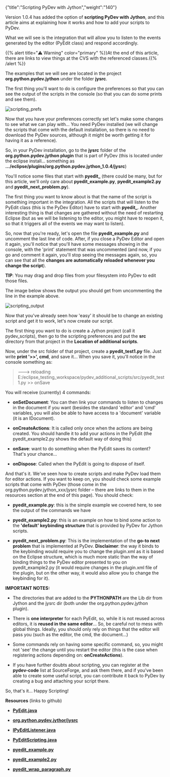 {"title":"Scripting PyDev with Jython","weight":"140"}

Version 1.0.4 has added the option of **scripting PyDev with Jython**, and this article aims at explaining how it works and how to add your scripts to PyDev.

What we will see is the integration that will allow you to listen to the events generated by the editor (PyEdit class) and respond accordingly.

{{% alert title="⚠️ Warning" color="primary" %}}At the end of this article, there are links to view things at the CVS with the referenced classes.{{% /alert %}}

The examples that we will see are located in the project **org.python.pydev.jython** under the folder **jysrc**.

The first thing you'll want to do is configure the preferences so that you can see the output of the scripts in the console (so that you can do some prints and see them).

![scripting_prefs](/Images/appc/pydev.org/images/scripting/scripting_prefs.png)

Now that you have your preferences correctly set let's make some changes to see what we can play with... You need PyDev installed (we will change the scripts that come with the default installation, so there is no need to download the PyDev sources, although it might be worth getting it for having it as a reference).

So, in your PyDev installation, go to the **jysrc** folder of the **org.python.pydev.jython plugin** that is part of PyDev (this is located under the eclipse install... something as **.../eclipse/plugins/org.python.pydev.jython\_1.0.4/jysrc**)

You'll notice some files that start with **pyedit\_** (there could be many, but for this article, we'll only care about **pyedit\_example.py**, **pyedit\_example2.py** and **pyedit\_next\_problem.py**).

The first thing you want to know about is that the name of the script is something important in the integration. All the scripts that will listen to the PyEdit class (this is the PyDev Editor) have to start with **pyedit\_**. Another interesting thing is that changes are gathered without the need of restarting Eclipse (but as we will be listening to the editor, you might have to reopen it, so that it triggers all of the events we may want to listen).

So, now that you're ready, let's open the file **pyedit\_example.py** and uncomment the last line of code. After, if you close a PyDev Editor and open it again, you'll notice that you'll have some messages showing in the console, with the 'print' statement that was uncommented (and now, if you go and comment it again, you'll stop seeing the messages again, so, you can see that all the **changes are automatically reloaded whenever you change the script**).

**TIP**: You may drag and drop files from your filesystem into PyDev to edit those files.

The image below shows the output you should get from uncommenting the line in the example above.

![scripting_output](/Images/appc/pydev.org/images/scripting/scripting_output.png)

Now that you've already seen how 'easy' it should be to change an existing script and get it to work, let's now create our script.

The first thing you want to do is create a Jython project (call it pydev\_scripts), then go to the scripting preferences and put the **src** directory from that project in the **Location of additional scripts**.

Now, under the src folder of that project, create a **pyedit\_test1.py** file. Just write **print '>>', cmd**, and save it... When you save it, you'll notice in the console something as:

> \---> reloading
> E:/eclipse\_testing\_workspace/pydev\_additional\_scripts/src/pyedit\_test1.py
> \>> onSave

You will receive (currently) 4 commands:

* **onSetDocument**: You can then link your commands to listen to changes in the document if you want (besides the standard 'editor' and 'cmd' variables, you will also be able to have access to a 'document' variable (it is an IDocument).

* **onCreateActions**: It is called only once when the actions are being created. You should handle it to add your actions in the PyEdit (the pyedit\_example2.py shows the default way of doing this)

* **onSave**: want to do something when the PyEdit saves its content? That's your chance...

* **onDispose**: Called when the PyEdit is going to dispose of itself.

And that's it. We've seen how to create scripts and make PyDev load them for editor actions. If you want to keep on, you should check some example scripts that come with PyDev (those come in the org.python.pydev.jython\_xxx/jysrc folder – there are links to them in the resources section at the end of this page). You should check:

* **pyedit\_example.py**: this is the simple example we covered here, to see the output of the commands we have

* **pyedit\_example2.py**: this is an example on how to bind some action to the **'default' keybinding structure** that is provided by PyDev for Jython scripts.

* **pyedit\_next\_problem.py**: This is the implementation of the **go-to next problem** that is implemented at PyDev. **Disclaimer**: the way it binds to the keybinding would require you to change the plugin.xml as it is based on the Eclipse structure, which is much more static than the way of binding things to the PyDev editor presented to you on pyedit\_example2.py (it would require changes in the plugin.xml file of the plugin, but on the other way, it would also allow you to change the keybinding for it).

**IMPORTANT NOTES:**

* The directories that are added to the **PYTHONPATH** are the Lib dir from Jython and the jysrc dir (both under the org.python.pydev.jython plugin).

* There is **one interpreter** for each PyEdit, so, while it is not reused across editors, it is **reused in the same editor**... So, be careful not to mess with global things. Ideally, you should only rely on things that the editor will pass you (such as the editor, the cmd, the document...)

* Some commands rely on having some specific command, so, you might not 'see' the change until you restart the editor (this is the case when registering actions depending on: **onCreateActions**).

* If you have further doubts about scripting, you can register at the **pydev-code** list at SourceForge, and ask them there, and if you've been able to create some useful script, you can contribute it back to PyDev by creating a bug and attaching your script there.

So, that's it... Happy Scripting!

**Resources** (links to github)

* **[PyEdit.java](http://github.com/aptana/Pydev/blob/f742ccc87a78a0dbf5fcd618561b3a91cdfbf5f5/plugins/org.python.pydev/src/org/python/pydev/editor/PyEdit.java)**

* **[org.python.pydev.jythor/jysrc](http://github.com/aptana/Pydev/tree/f742ccc87a78a0dbf5fcd618561b3a91cdfbf5f5/plugins/org.python.pydev.jython/jysrc)**

* **[IPyEditListener.java](http://github.com/aptana/Pydev/blob/f742ccc87a78a0dbf5fcd618561b3a91cdfbf5f5/plugins/org.python.pydev/src/org/python/pydev/editor/IPyEditListener.java)**

* **[PyEditScripting.java](http://github.com/aptana/Pydev/blob/f742ccc87a78a0dbf5fcd618561b3a91cdfbf5f5/plugins/org.python.pydev/src/org/python/pydev/editor/scripting/PyEditScripting.java)**

* **[pyedit\_example.py](http://github.com/aptana/Pydev/blob/f742ccc87a78a0dbf5fcd618561b3a91cdfbf5f5/plugins/org.python.pydev.jython/jysrc/pyedit_example.py)**

* **[pyedit\_example2.py](http://github.com/aptana/Pydev/blob/f742ccc87a78a0dbf5fcd618561b3a91cdfbf5f5/plugins/org.python.pydev.jython/jysrc/pyedit_example2.py)**

* **[pyedit\_wrap\_paragraph.py](http://github.com/aptana/Pydev/blob/f742ccc87a78a0dbf5fcd618561b3a91cdfbf5f5/plugins/org.python.pydev.jython/jysrc/pyedit_wrap_paragraph.py)**
